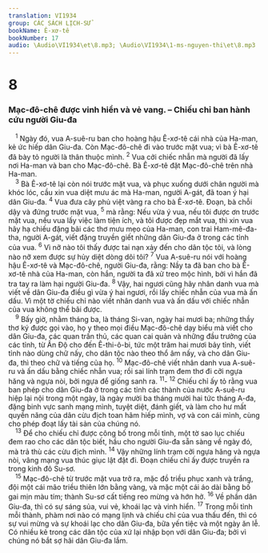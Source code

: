 ```yaml
---
translation: VI1934
group: CÁC SÁCH LỊCH-SỬ
bookName: Ê-xơ-tê 
bookNumber: 17
audio: \Audio\VI1934\et\8.mp3; \Audio\VI1934\1-ms-nguyen-thi\et\8.mp3
---
```


<div class="title"><h1>8</h1><h3>Mạc-đô-chê được vinh hiển và vẻ vang. – Chiếu chỉ ban hành cứu người Giu-đa</h3></div>
<span class="verse et_8_1"> <sup>1</sup> Ngày đó, vua A-suê-ru ban cho hoàng hậu Ê-xơ-tê cái nhà của Ha-man, kẻ ức hiếp dân Giu-đa. Còn Mạc-đô-chê đi vào trước mặt vua; vì bà Ê-xơ-tê đã bày tỏ người là thân thuộc mình. </span>
<span class="verse et_8_2"><sup>2</sup> Vua cởi chiếc nhẫn mà người đã lấy nơi Ha-man và ban cho Mạc-đô-chê. Bà Ê-xơ-tê đặt Mạc-đô-chê trên nhà Ha-man. <br/></span>
<span class="verse et_8_3"> <sup>3</sup> Bà Ê-xơ-tê lại còn nói trước mặt vua, và phục xuống dưới chân người mà khóc lóc, cầu xin vua diệt mưu ác mà Ha-man, người A-gát, đã toan ý hại dân Giu-đa. </span>
<span class="verse et_8_4"><sup>4</sup> Vua đưa cây phủ việt vàng ra cho bà Ê-xơ-tê. Đoạn, bà chỗi dậy và đứng trước mặt vua, </span>
<span class="verse et_8_5"><sup>5</sup> mà rằng: Nếu vừa ý vua, nếu tôi được ơn trước mặt vua, nếu vua lấy việc làm tiện ích, và tôi được đẹp mắt vua, thì xin vua hãy hạ chiếu đặng bãi các thơ mưu mẹo của Ha-man, con trai Ham-mê-đa-tha, người A-gát, viết đặng truyền giết những dân Giu-đa ở trong các tỉnh của vua. </span>
<span class="verse et_8_6"><sup>6</sup> Vì nỡ nào tôi thấy được tai nạn xảy đến cho dân tộc tôi, và lòng nào nỡ xem được sự hủy diệt dòng dõi tôi? </span>
<span class="verse et_8_7"><sup>7</sup> Vua A-suê-ru nói với hoàng hậu Ê-xơ-tê và Mạc-đô-chê, người Giu-đa, rằng: Nầy ta đã ban cho bà Ê-xơ-tê nhà của Ha-man, còn hắn, người ta đã xử treo mộc hình, bởi vì hắn đã tra tay ra làm hại người Giu-đa. </span>
<span class="verse et_8_8"><sup>8</sup> Vậy, hai ngươi cũng hãy nhân danh vua mà viết về dân Giu-đa điều gì vừa ý hai ngươi, rồi lấy chiếc nhẫn của vua mà ấn dấu. Vì một tờ chiếu chỉ nào viết nhân danh vua và ấn dấu với chiếc nhẫn của vua không thể bãi được. <br/></span>
<span class="verse et_8_9"> <sup>9</sup> Bấy giờ, nhằm tháng ba, là tháng Si-van, ngày hai mươi ba; những thầy thơ ký được gọi vào, họ y theo mọi điều Mạc-đô-chê dạy biểu mà viết cho dân Giu-đa, các quan trấn thủ, các quan cai quản và những đầu trưởng của các tỉnh, từ Ấn Độ cho đến Ê-thi-ô-bi, tức một trăm hai mươi bảy tỉnh, viết tỉnh nào dùng chữ nấy, cho dân tộc nào theo thổ âm nấy, và cho dân Giu-đa, thì theo chữ và tiếng của họ. </span>
<span class="verse et_8_10"><sup>10</sup> Mạc-đô-chê viết nhân danh vua A-suê-ru và ấn dấu bằng chiếc nhẫn vua; rồi sai lính trạm đem thơ đi cỡi ngựa hăng và ngựa nòi, bởi ngựa để giống sanh ra. </span>
<span class="verse et_8_11"><sup>11</sup>-</span>
<span class="verse et_8_12"><sup>12</sup> Chiếu chỉ ấy tỏ rằng vua ban phép cho dân Giu-đa ở trong các tỉnh các thành của nước A-suê-ru hiệp lại nội trong một ngày, là ngày mười ba tháng mười hai tức tháng A-đa, đặng binh vực sanh mạng mình, tuyệt diệt, đánh giết, và làm cho hư mất quyền năng của dân cừu địch toan hãm hiếp mình, vợ và con cái mình, cùng cho phép đoạt lấy tài sản của chúng nó. <br/></span>
<span class="verse et_8_13"> <sup>13</sup> Để cho chiếu chỉ được công bố trong mỗi tỉnh, một tờ sao lục chiếu đem rao cho các dân tộc biết, hầu cho người Giu-đa sẵn sàng về ngày đó, mà trả thù các cừu địch mình. </span>
<span class="verse et_8_14"><sup>14</sup> Vậy những lính trạm cỡi ngựa hăng và ngựa nòi, vâng mạng vua thúc giục lật đật đi. Đoạn chiếu chỉ ấy được truyền ra trong kinh đô Su-sơ. <br/></span>
<span class="verse et_8_15"> <sup>15</sup> Mạc-đô-chê từ trước mặt vua trở ra, mặc đồ triều phục xanh và trắng, đội một cái mão triều thiên lớn bằng vàng, và mặc một cái áo dài bằng bố gai mịn màu tím; thành Su-sơ cất tiếng reo mừng và hớn hở. </span>
<span class="verse et_8_16"><sup>16</sup> Về phần dân Giu-đa, thì có sự sáng sủa, vui vẻ, khoái lạc và vinh hiển. </span>
<span class="verse et_8_17"><sup>17</sup> Trong mỗi tỉnh mỗi thành, phàm nơi nào có mạng lịnh và chiếu chỉ của vua thấu đến, thì có sự vui mừng và sự khoái lạc cho dân Giu-đa, bữa yến tiệc và một ngày ăn lễ. Có nhiều kẻ trong các dân tộc của xứ lại nhập bọn với dân Giu-đa; bởi vì chúng nó bắt sợ hãi dân Giu-đa lắm. <br/></span>
